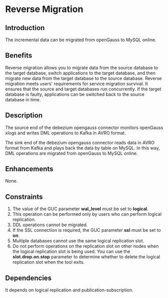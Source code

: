 # Reverse Migration<a name="EN-US_TOPIC_0000001220761098"></a>

## Introduction<a name="section740615433477"></a>

The incremental data can be migrated from openGauss to MySQL online.

## Benefits<a name="section13406743164715"></a>

Reverse migration allows you to migrate data from the source database to the target database, switch applications to the target database, and then migrate new data from the target database to the source database. Reverse migration meets users' requirements for service migration survival. It ensures that the source and target databases run concurrently. If the target database is faulty, applications can be switched back to the source database in time.

## Description<a name="section16406154310471"></a>

The source end of the debezium opengauss connector monitors openGauss xlogs and writes DML operations to Kafka in AVRO format.

The sink end of the debezium opengauss connector reads data in AVRO format from Kafka and plays back the data by table on MySQL. In this way, DML operations are migrated from openGauss to MySQL online.

## Enhancements<a name="section1340684315478"></a>

None.

## Constraints<a name="section06531946143616"></a>

1.  The value of the GUC parameter **wal\_level** must be set to **logical**.
2.  This operation can be performed only by users who can perform logical replication.
3.  DDL operations cannot be migrated.
4.  If the SSL connection is required, the GUC parameter **ssl** must be set to **on**.
5.  Multiple databases cannot use the same logical replication slot.
6.  Do not perform operations on the replication slot on other nodes when the logical replication slot is being used. You can use the **slot.drop.on.stop** parameter to determine whether to delete the logical replication slot when the tool exits.

## Dependencies<a name="section8406643144716"></a>

It depends on logical replication and publication-subscription.
